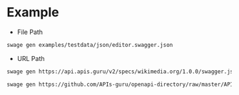 # Example

- File Path

```bash
swage gen examples/testdata/json/editor.swagger.json
```

- URL Path

```bash
swage gen https://api.apis.guru/v2/specs/wikimedia.org/1.0.0/swagger.json
```

```bash
swage gen https://github.com/APIs-guru/openapi-directory/raw/master/APIs/wikimedia.org/1.0.0/swagger.yaml
```
